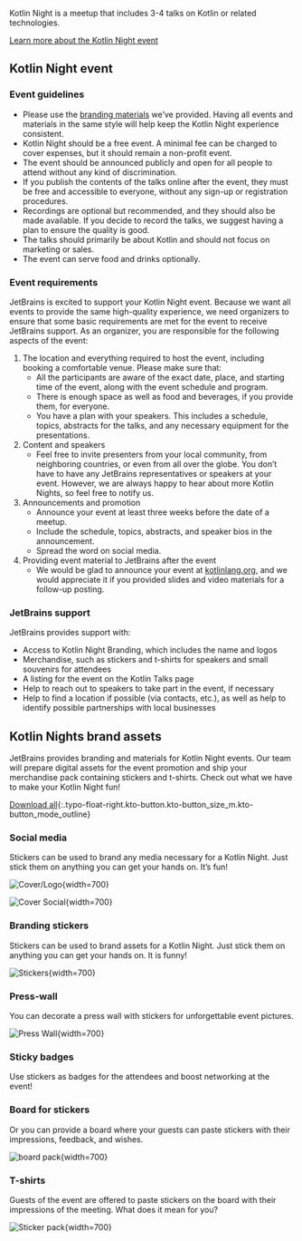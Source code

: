 [//]: # (title: Kotlin 之夜品牌)

Kotlin Night is a meetup that includes 3-4 talks on Kotlin or related technologies.

[Learn more about the Kotlin Night event](https://kotlinlang.org/community/events.html#kotlin-nights)

## Kotlin Night event

### Event guidelines

* Please use the [branding materials](https://drive.google.com/drive/folders/1wTJ-PiO6VvbY6XdACGLsWZ_N8KHI0Nvr) we’ve provided. Having all events and materials in the same style will help keep the Kotlin Night experience consistent.
* Kotlin Night should be a free event. A minimal fee can be charged to cover expenses, but it should remain a non-profit event.
* The event should be announced publicly and open for all people to attend without any kind of discrimination.
* If you publish the contents of the talks online after the event, they must be free and accessible to everyone, without any sign-up or registration procedures.
* Recordings are optional but recommended, and they should also be made available. If you decide to record the talks, we suggest having a plan to ensure the quality is good.
* The talks should primarily be about Kotlin and should not focus on marketing or sales.
* The event can serve food and drinks optionally.

### Event requirements

JetBrains is excited to support your Kotlin Night event. Because we want all events to provide the same high-quality experience, we need organizers to ensure that some basic requirements are met for the event to receive JetBrains support. As an organizer, you are responsible for the following aspects of the event:

1. The location and everything required to host the event, including booking a comfortable venue. Please make sure that:
    * All the participants are aware of the exact date, place, and starting time of the event, along with the event
      schedule and program.
    * There is enough space as well as food and beverages, if you provide them, for everyone.
    * You have a plan with your speakers. This includes a schedule, topics, abstracts for the talks, and any necessary equipment for the presentations.
2. Content and speakers
    * Feel free to invite presenters from your local community, from neighboring countries, or even from all over the globe. You don’t have to have any JetBrains representatives or speakers at your event. However, we are always happy to hear about more Kotlin Nights, so feel free to notify us.
3. Announcements and promotion
    * Announce your event at least three weeks before the date of a meetup.
    * Include the schedule, topics, abstracts, and speaker bios in the announcement.
    * Spread the word on social media.
4. Providing event material to JetBrains after the event
    * We would be glad to announce your event at [kotlinlang.org](https://kotlinlang.org/community/talks.html), and we would appreciate it if you provided slides and video materials for a follow-up posting.

### JetBrains support

JetBrains provides support with:

* Access to Kotlin Night Branding, which includes the name and logos
* Merchandise, such as stickers and t-shirts for speakers and small souvenirs for attendees
* A listing for the event on the Kotlin Talks page
* Help to reach out to speakers to take part in the event, if necessary
* Help to find a location if possible (via contacts, etc.), as well as help to identify possible partnerships with
  local businesses

## Kotlin Nights brand assets

JetBrains provides branding and materials for Kotlin Night events. Our team will prepare digital assets for the event promotion and ship your merchandise pack containing stickers and t-shirts. Check out what we have to make your Kotlin Night fun!

[Download all](https://drive.google.com/drive/folders/1wTJ-PiO6VvbY6XdACGLsWZ_N8KHI0Nvr){:.typo-float-right.kto-button.kto-button_size_m.kto-button_mode_outline}

### Social media

Stickers can be used to brand any media necessary for a Kotlin Night. Just stick them on anything you can get your hands on. It’s fun!

![Cover/Logo](kotlin-night-cover.svg){width=700}

![Cover Social](kotlin-night-fb.svg){width=700}

### Branding stickers

Stickers can be used to brand assets for a Kotlin Night. Just stick them on anything you can get your hands on. It is funny!

![Stickers](kotlin-night-stickers.svg){width=700}

<!-- ![Stickers usage](kotlin-night-stickers-usage.svg){width=700} -->

### Press-wall

You can decorate a press wall with stickers for unforgettable event pictures.

![Press Wall](kotlin-night-press-wall.svg){width=700}

### Sticky badges

Use stickers as badges for the attendees and boost networking at the event!

### Board for stickers

Or you can provide a board where your guests can paste stickers with their impressions, feedback, and wishes.

![board pack](kotlin-night-board.svg){width=700}

### T-shirts

Guests of the event are offered to paste stickers on the board with their impressions of the meeting. What does it mean for you?

![Sticker pack](kotlin-night-t-shirt.svg){width=700}